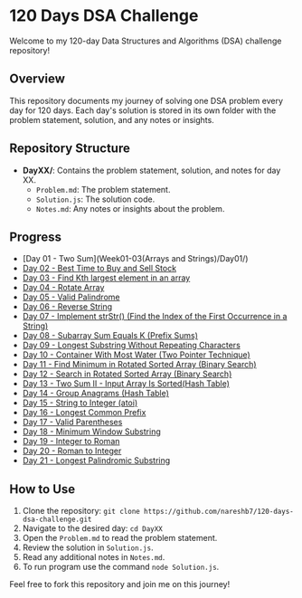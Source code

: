 # 120 Days DSA Challenge

Welcome to my 120-day Data Structures and Algorithms (DSA) challenge repository! 

## Overview

This repository documents my journey of solving one DSA problem every day for 120 days. Each day's solution is stored in its own folder with the problem statement, solution, and any notes or insights.

## Repository Structure

- **DayXX/**: Contains the problem statement, solution, and notes for day XX.
  - `Problem.md`: The problem statement.
  - `Solution.js`: The solution code.
  - `Notes.md`: Any notes or insights about the problem.

## Progress

- [Day 01 - Two Sum](Week01-03(Arrays and Strings)/Day01/) 
- [Day 02 - Best Time to Buy and Sell Stock](Day02/)
- [Day 03 - Find Kth largest element in an array](Day03/)
- [Day 04 - Rotate Array](Day04/)
- [Day 05 - Valid Palindrome](Day05/)
- [Day 06 - Reverse String](Day06/)
- [Day 07 - Implement strStr() (Find the Index of the First Occurrence in a String)](Day07/)
- [Day 08 - Subarray Sum Equals K (Prefix Sums)](Day08/)
- [Day 09 - Longest Substring Without Repeating Characters](Day09/)
- [Day 10 - Container With Most Water (Two Pointer Technique)](Day10/)
- [Day 11 - Find Minimum in Rotated Sorted Array (Binary Search)](Day11/)
- [Day 12 - Search in Rotated Sorted Array (Binary Search)](Day12/)
- [Day 13 - Two Sum II - Input Array Is Sorted(Hash Table)](Day13/)
- [Day 14 - Group Anagrams (Hash Table)](Day14/)
- [Day 15 - String to Integer (atoi)](Day15/)
- [Day 16 - Longest Common Prefix](Day16/)
- [Day 17 - Valid Parentheses](Day17/)
- [Day 18 - Minimum Window Substring](Day18/)
- [Day 19 - Integer to Roman](Day19/)
- [Day 20 - Roman to Integer](Day20/)
- [Day 21 - Longest Palindromic Substring](Day21/)


## How to Use

1. Clone the repository: `git clone https://github.com/nareshb7/120-days-dsa-challenge.git`
2. Navigate to the desired day: `cd DayXX`
3. Open the `Problem.md` to read the problem statement.
4. Review the solution in `Solution.js`.
5. Read any additional notes in `Notes.md`.
6. To run program use the command `node Solution.js`.

Feel free to fork this repository and join me on this journey!
